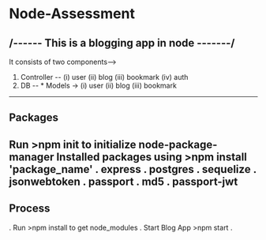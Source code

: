 # Node-Assessment
/------    This is a blogging app in node     -------/
----------------------------------------------------------------

It consists of two components-->
1)  Controller --
                (i)    user
                (ii)   blog
                (iii)  bookmark
                (iv)   auth
2)  DB --
        * Models ->
                (i)    user
                (ii)   blog
                (iii)  bookmark
-----------------------------------------------------------------
Packages
-----------------------------------------------------------------
Run >npm init to initialize node-package-manager
Installed packages using >npm install 'package_name'
. express
. postgres
. sequelize
. jsonwebtoken
. passport
. md5
. passport-jwt
-----------------------------------------------------------------
Process
-----------------------------------------------------------------
. Run >npm install to get node_modules
. Start Blog App >npm start
. 




